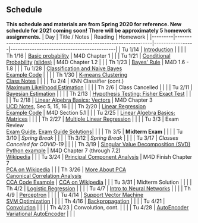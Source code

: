 ## Schedule

**This schedule and materials are from Spring 2020 for reference. New schedule for 2021 coming soon! There will be approximately 5 homework assignments.**
| Day     | Title / Notes                                                      | Reading         | Homework                                   |
|---------|--------------------------------------------------------------------|-----------------|--------------------------------------------|
| Tu 1/14 | [Introduction](lectures/L01-Introduction.pdf)                      |                 |                                            |
| Th 1/16 | [Basic probability](lectures/L02-ProbabilityBasics.pdf)            | M4D Chapter 1   |                                            |
| Tu 1/21 | [Conditional Probability](lectures/L03-ConditionalProbability.pdf) [(slides)](lectures/L03-ConditionalProbability-slides.pdf) | M4D Chapter 1.2 |                                            |
| Th 1/23 | [Bayes' Rule](lectures/L04-BayesRule.pdf)                          | M4D 1.6 - 1.8   |  |
| Tu 1/28 | [Classification and Naive Bayes](lectures/L05-NaiveBayes.pdf) <br> [Example Code](examples/SimpleDataPlots.ipynb)   |        |       |
| Th 1/30 | [K-means Clustering](lectures/L06:07-Clustering:KNN.pdf) <br> [Class Notes](lectures/L06-Notes.pdf)           |         |          |
| Tu 2/4  | KNN Classifier (cont.) <br> [Maximum Likelihood Estimation](lectures/L07-MLE.pdf) |         |          |
| Th 2/6  | Class Cancelled     |   |   |
| Tu 2/11 | [Bayesian Estimation](lectures/L08-BayesianEstimation.pdf)  |         |          |
| Th 2/13 | [Hypothesis Testing: Fisher Exact Test](lectures/L09-HypothesisTesting-FisherTest.pdf) |         |  |
| Tu 2/18 | [Linear Algebra Basics: Vectors](lectures/L10-Vectors.pdf)              | M4D Chapter 3<br>[UCD Notes](https://www.math.ucdavis.edu/~linear/linear.pdf), Sec 5, 15, 16 |     |
| Th 2/20 | [Linear Regression](lectures/L11-LinearRegression.pdf) <br> [Example Code](examples/LinearRegression.ipynb)  | M4D Section 5.1 |          |
| Tu 2/25 | [Linear Algebra Basics: Matrices](lectures/L12-Matrices.pdf)              |         |      |
| Th 2/27 | [Multiple Linear Regression](examples/MultipleLinearRegression.ipynb) |         |   | 
| Tu 3/3  | Exam Review <br> [Exam Guide](lectures/MidtermGuide.pdf), [Exam Guide Solutions](lectures/MidtermGuideSolutions.pdf)|         |    |
| Th 3/5  | **Midterm Exam**     |         |          |
| Tu 3/10 | *Spring Break*                        |         |          |
| Th 3/12 | *Spring Break*                        |         |          |
| Tu 3/17 | *Classes Canceled for COVID-19* |  |           |
| Th 3/19 | [Singular Value Decomposition (SVD)](lectures/L14-SVD.pdf) <br>[Python example](examples/SVD.ipynb) | M4D Chapter 7 (through 7.2)<br>[Wikipedia](https://en.wikipedia.org/wiki/Singular_value_decomposition) | |
| Tu 3/24 | [Principal Component Analysis](lectures/L15-PCA.pdf) | M4D Finish Chapter 7<br>[PCA on Wikipedia](https://en.wikipedia.org/wiki/Principal_component_analysis)        |  |
| Th 3/26 | [More About PCA](lectures/L16-MorePCA.pdf)<br>[Canonical Correlation Analysis](lectures/L16-CCA.pdf)<br>[CCA Code Example](examples/CCA.ipynb) | [CCA on Wikipedia](https://en.wikipedia.org/wiki/Canonical_correlation) |    |
| Tu 3/31  | Midterm Solution |         |         |
| Th 4/2  | [Logistic Regression](lectures/L17-LogisticRegression.pdf) |         |  |
| Tu 4/7  | [Intro to Neural Networks](lectures/L18-NeuralNetwork.pdf) |         |   |
| Th 4/9  | [Perceptron](lectures/L19-Perceptron.pdf) |   |        |
| Tu 4/14 | [Support Vector Machine](lectures/L20-SVM.pdf) <br> [SVM Optimization](lectures/L20-SVM-Notes.pdf)   |         |   |
| Th 4/16 | [Backpropagation](lectures/L20-Backprop.pdf) |         |    |
| Tu 4/21 | [Convolution](lectures/L21-Convolution.pdf) |         |  |
| Th 4/23 | Convolution, cont. |         |   |
| Tu 4/28 | [AutoEncoder](lectures/L22-AE.pdf) <br> [Variational AutoEncoder](lectures/L22-VAE.pdf) |         |   |
